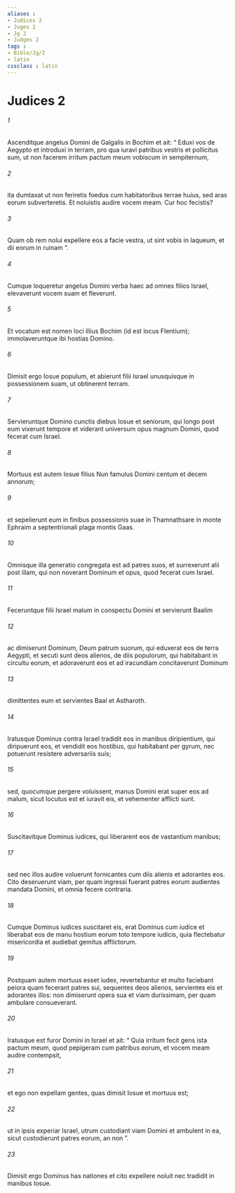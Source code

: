 ```yaml
---
aliases : 
- Judices 2
- Juges 2
- Jg 2
- Judges 2
tags : 
- Bible/Jg/2
- latin
cssclass : latin
---
```


# Judices 2

###### 1
Ascenditque angelus Domini de Galgalis in Bochim et ait: “ Eduxi vos de Aegypto et introduxi in terram, pro qua iuravi patribus vestris et pollicitus sum, ut non facerem irritum pactum meum vobiscum in sempiternum, 
###### 2
ita dumtaxat ut non feriretis foedus cum habitatoribus terrae huius, sed aras eorum subverteretis. Et noluistis audire vocem meam. Cur hoc fecistis? 
###### 3
Quam ob rem nolui expellere eos a facie vestra, ut sint vobis in laqueum, et dii eorum in ruinam ”.
###### 4
Cumque loqueretur angelus Domini verba haec ad omnes filios Israel, elevaverunt vocem suam et fleverunt. 
###### 5
Et vocatum est nomen loci illius Bochim (id est locus Flentium); immolaveruntque ibi hostias Domino.
###### 6
Dimisit ergo Iosue populum, et abierunt filii Israel unusquisque in possessionem suam, ut obtinerent terram. 
###### 7
Servieruntque Domino cunctis diebus Iosue et seniorum, qui longo post eum vixerunt tempore et viderant universum opus magnum Domini, quod fecerat cum Israel. 
###### 8
Mortuus est autem Iosue filius Nun famulus Domini centum et decem annorum; 
###### 9
et sepelierunt eum in finibus possessionis suae in Thamnathsare in monte Ephraim a septentrionali plaga montis Gaas. 
###### 10
Omnisque illa generatio congregata est ad patres suos, et surrexerunt alii post illam, qui non noverant Dominum et opus, quod fecerat cum Israel.
###### 11
Feceruntque filii Israel malum in conspectu Domini et servierunt Baalim 
###### 12
ac dimiserunt Dominum, Deum patrum suorum, qui eduxerat eos de terra Aegypti, et secuti sunt deos alienos, de diis populorum, qui habitabant in circuitu eorum, et adoraverunt eos et ad iracundiam concitaverunt Dominum 
###### 13
dimittentes eum et servientes Baal et Astharoth. 
###### 14
Iratusque Dominus contra Israel tradidit eos in manibus diripientium, qui diripuerunt eos, et vendidit eos hostibus, qui habitabant per gyrum, nec potuerunt resistere adversariis suis; 
###### 15
sed, quocumque pergere voluissent, manus Domini erat super eos ad malum, sicut locutus est et iuravit eis, et vehementer afflicti sunt.
###### 16
Suscitavitque Dominus iudices, qui liberarent eos de vastantium manibus; 
###### 17
sed nec illos audire voluerunt fornicantes cum diis alienis et adorantes eos. Cito deseruerunt viam, per quam ingressi fuerant patres eorum audientes mandata Domini, et omnia fecere contraria. 
###### 18
Cumque Dominus iudices suscitaret eis, erat Dominus cum iudice et liberabat eos de manu hostium eorum toto tempore iudicis, quia flectebatur misericordia et audiebat gemitus afflictorum. 
###### 19
Postquam autem mortuus esset iudex, revertebantur et multo faciebant peiora quam fecerant patres sui, sequentes deos alienos, servientes eis et adorantes illos: non dimiserunt opera sua et viam durissimam, per quam ambulare consueverant.
###### 20
Iratusque est furor Domini in Israel et ait: “ Quia irritum fecit gens ista pactum meum, quod pepigeram cum patribus eorum, et vocem meam audire contempsit, 
###### 21
et ego non expellam gentes, quas dimisit Iosue et mortuus est; 
###### 22
ut in ipsis experiar Israel, utrum custodiant viam Domini et ambulent in ea, sicut custodierunt patres eorum, an non ”.
###### 23
Dimisit ergo Dominus has nationes et cito expellere noluit nec tradidit in manibus Iosue.
